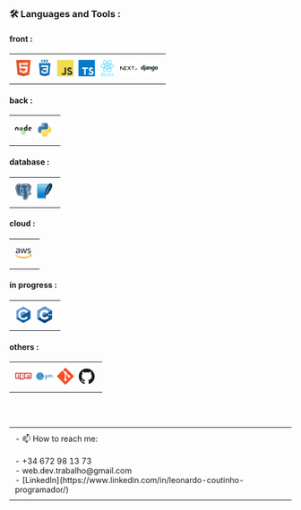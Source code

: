### :hammer_and_wrench: Languages and Tools :

#### front :

<div>
  <table>
    <tr>
      <td style="padding: 10px;">
        <img src="https://github.com/devicons/devicon/blob/master/icons/html5/html5-original.svg" title="HTML5" alt="HTML" width="30" height="30"/>&nbsp;
        <img src="https://github.com/devicons/devicon/blob/master/icons/css3/css3-plain-wordmark.svg"  title="CSS3" alt="CSS" width="30" height="30"/>&nbsp;
        <img src="https://github.com/devicons/devicon/blob/master/icons/javascript/javascript-original.svg" title="JavaScript" alt="JavaScript" width="30" height="30"/>&nbsp;
        <img src="https://github.com/devicons/devicon/blob/master/icons/typescript/typescript-original.svg" title="Typescript" alt="Typescript" width="30" height="30"/>&nbsp;
        <img src="https://github.com/devicons/devicon/blob/master/icons/react/react-original-wordmark.svg" title="React" alt="React" width="30" height="30"/>&nbsp;
        <img src="https://github.com/devicons/devicon/blob/master/icons/nextjs/nextjs-original-wordmark.svg" style="background-color: #ebebeb;" title="Nextjs" alt="Nextjs" width="30" height="30"/>&nbsp;
        <img src="https://github.com/devicons/devicon/blob/master/icons/django/django-plain-wordmark.svg" title="Django" alt="Django" width="30" height="30"/>&nbsp;
      </td>
    </tr>
  </table>
</div>

#### back :

<div>
  <table>
    <tr>
      <td style="padding: 10px;">
        <img src="https://github.com/devicons/devicon/blob/master/icons/nodejs/nodejs-original-wordmark.svg" title="NodeJS" alt="NodeJS" width="30" height="30"/>&nbsp;
        <img src="https://github.com/devicons/devicon/blob/master/icons/python/python-original.svg" title="Python" alt="Python" width="30" height="30"/>&nbsp;
      </td>
    </tr>
  </table>
</div>

#### database :

<div>
  <table>
    <tr>
      <td style="padding: 10px;">
        <img src="https://github.com/devicons/devicon/blob/master/icons/postgresql/postgresql-original.svg" title="PostgreSQL"  alt="PostgreSQL" width="30" height="30"/>&nbsp;
        <img src="https://github.com/devicons/devicon/blob/master/icons/sqlite/sqlite-original.svg" title="SQLite"  alt="SQLite" width="30" height="30"/>&nbsp;
      </td>
    </tr>
  </table>
</div>

#### cloud :

<div>
  <table>
    <tr>
      <td style="padding: 10px;">
        <img src="https://github.com/devicons/devicon/blob/master/icons/amazonwebservices/amazonwebservices-original-wordmark.svg" title="AmazonWebServices"  alt="AmazonWebServices" width="30" height="30"/>&nbsp;
      </td>
    </tr>
  </table>
</div>

#### in progress :

<div>
  <table>
    <tr>
      <td style="padding: 10px;">
        <img src="https://github.com/devicons/devicon/blob/master/icons/c/c-original.svg" title="C"  alt="C" width="30" height="30"/>&nbsp;
        <img src="https://github.com/devicons/devicon/blob/master/icons/cplusplus/cplusplus-original.svg" title="C++"  alt="C++" width="30" height="30"/>&nbsp;
      </td>
    </tr>
  </table>
</div>

#### others :

<div>
  <table>
    <tr>
      <td style="padding: 10px;">
        <img src="https://github.com/devicons/devicon/blob/master/icons/npm/npm-original-wordmark.svg" title="npm"  alt="npm" width="30" height="30"/>&nbsp;
        <img src="https://github.com/devicons/devicon/blob/master/icons/yarn/yarn-original-wordmark.svg" title="yarn"  alt="yarn" width="30" height="30"/>&nbsp;
        <img src="https://github.com/devicons/devicon/blob/master/icons/git/git-original.svg" title="git"  alt="git" width="30" height="30"/>&nbsp;
        <img src="https://github.com/devicons/devicon/blob/master/icons/github/github-original.svg" title="github"  alt="github" width="30" height="30"/>&nbsp;
      </td>
    </tr>
  </table>
</div>

<br />
<br />

<table>
  <tr>
    <td style="padding: 10px;">
      - 📫 How to reach me: <br /> <br />
        - +34 672 98 13 73 <br />
        - web.dev.trabalho@gmail.com <br />
        - [LinkedIn](https://www.linkedin.com/in/leonardo-coutinho-programador/)
    </td>
  </tr>
</table>  

<!--
**leonardo-coutinho-dev/leonardo-coutinho-dev** is a ✨ _special_ ✨ repository because its `README.md` (this file) appears on your GitHub profile.

Here are some ideas to get you started:

- 🔭 I’m currently working on ...
- 🌱 I’m currently learning ...
- 👯 I’m looking to collaborate on ...
- 🤔 I’m looking for help with ...
- 💬 Ask me about ...
- 📫 How to reach me: ...
- 😄 Pronouns: ...
- ⚡ Fun fact: ...
-->
